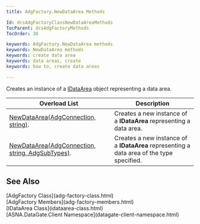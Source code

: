 ```yaml
---
title: AdgFactory.NewDataArea Methods

Id: dcsAdgFactoryClassNewDataAreaMethods
TocParent: dcsAdgFactoryMethods
TocOrder: 30

keywords: AdgFactory.NewDataArea methods
keywords: NewDataArea methods
keywords: create data area
keywords: data areas, create
keywords: how to, create data areas

---
```


Creates an instance of a [IDataArea](idataarea-class.html) object representing a data area.
<br />



| Overload List | Description |
| ---- | ---- |
| [ NewDataArea(AdgConnection, string)](adg-factory-class-new-dataarea-method1.html). | Creates a new instance of a **IDataArea** representing a data area. |
| [NewDataArea(AdgConnection, string, AdgSubTypes)](adg-factory-class-new-dataarea-method2.html). | Creates a new instance of a **IDataArea** representing a data area of the type specified. |



## See Also

<dl />
      [AdgFactory Class](adg-factory-class.html)
      <br />
      [AdgFactory Members](adg-factory-members.html)
      <br />
      [IDataArea Class](idataarea-class.html)
      <br />
      [ASNA.DataGate.Client Namespace](datagate-client-namespace.html)

